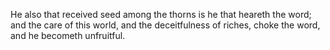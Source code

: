 He also that received seed among the thorns is he that heareth the word; and the care of this world, and the deceitfulness of riches, choke the word, and he becometh unfruitful.
